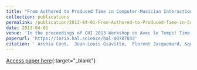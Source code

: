 ```yaml
---
title: "From Authored to Produced Time in Computer-Musician Interactions"
collection: publications
permalink: /publication/2013-04-01-From-Authored-to-Produced-Time-in-Computer-Musician-Interactions
date: 2013-04-01
venue: 'In the proceedings of CHI 2013 Workshop on Avec le Temps! Time, Tempo, and Turns in Human-Computer Interaction'
paperurl: 'https://inria.hal.science/hal-00787033'
citation: ' Arshia Cont,  Jean-Louis Giavitto,  Florent Jacquemard, &quot;From Authored to Produced Time in Computer-Musician Interactions.&quot; In the proceedings of CHI 2013 Workshop on Avec le Temps! Time, Tempo, and Turns in Human-Computer Interaction, 2013.'
---
```

[Access paper here](https://inria.hal.science/hal-00787033){:target="_blank"}
